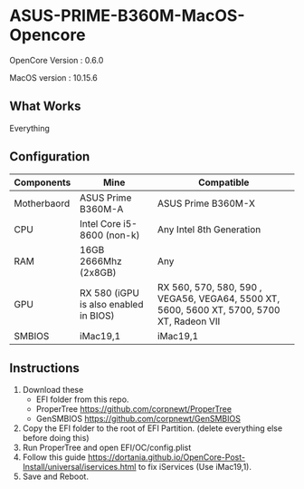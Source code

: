 # ASUS-PRIME-B360M-MacOS-Opencore

OpenCore Version : 0.6.0

MacOS version    : 10.15.6

## What Works
Everything


## Configuration

| Components  | Mine | Compatible |
| ------------- | ------------- | ------------- |
| Motherbaord  | ASUS Prime B360M-A  | ASUS Prime B360M-X  |
| CPU  | Intel Core i5-8600 (non-k)  | Any Intel 8th Generation  |
| RAM  | 16GB 2666Mhz (2x8GB) | Any  |
| GPU  | RX 580 (iGPU is also enabled in BIOS)  | RX 560, 570, 580, 590 , VEGA56, VEGA64, 5500 XT, 5600, 5600 XT, 5700, 5700 XT, Radeon VII  |
| SMBIOS  | iMac19,1  | iMac19,1  |


## Instructions

1. Download these
   - EFI folder from this repo.
   - ProperTree https://github.com/corpnewt/ProperTree
    - GenSMBIOS https://github.com/corpnewt/GenSMBIOS
2. Copy the EFI folder to the root of EFI Partition. (delete everything else before doing this)
3. Run ProperTree and open EFI/OC/config.plist
4. Follow this guide https://dortania.github.io/OpenCore-Post-Install/universal/iservices.html to fix iServices (Use iMac19,1).
5. Save and Reboot.
